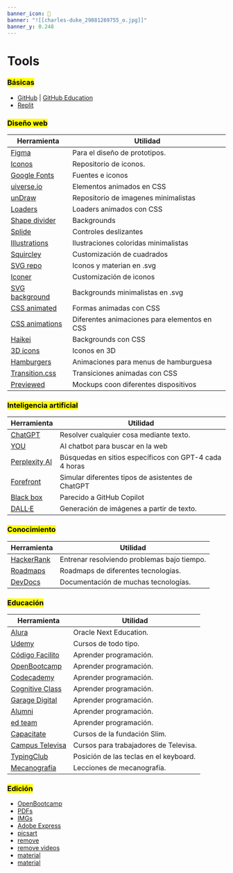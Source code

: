```yaml
---
banner_icon: 🧰
banner: "![[charles-duke_29881269755_o.jpg]]"
banner_y: 0.248
---
```


# Tools

### <mark class="hltr-orange">Básicas</mark>
- [GitHub](https://github.com/) | [GitHub Education](https://education.github.com/globalcampus/student) 
- [Replit](https://replit.com/~)

### <mark class="hltr-orange">Diseño web</mark>

| Herramienta                                                    | Utilidad                                     |
| -------------------------------------------------------------- | -------------------------------------------- |
| [Figma](https://www.figma.com/login)                           | Para el diseño de prototipos.                |
| [Iconos](https://www.flaticon.es/)                             | Repositorio de iconos.                       |
| [Google Fonts](https://fonts.google.com)                       | Fuentes e iconos                             |
| [uiverse.io](https://uiverse.io/)                              | Elementos animados en CSS                    |
| [unDraw](https://undraw.co/illustrations)                      | Repositorio de imagenes minimalistas         |
| [Loaders](https://cssloaders.github.io/)                       | Loaders animados con CSS                     |
| [Shape divider](https://www.shapedivider.app/)                 | Backgrounds                                  |
| [Splide](https://splidejs.com/)                                | Controles deslizantes                        |
| [Illustrations](https://designstripe.com/search/illustrations) | Ilustraciones coloridas minimalistas         |
| [Squircley](https://squircley.app/)                            | Customización de cuadrados                   |
| [SVG repo](https://www.svgrepo.com/)                           | Iconos y materian en .svg                    |
| [Iconer](https://iconer.app/)                                  | Customización de iconos                      |
| [SVG background](https://bgjar.com/)                           | Backgrounds minimalistas en .svg             |
| [CSS animated](https://toruskit.com/tools/blobz/)              | Formas animadas con CSS                      |
| [CSS animations](https://animate.style/)                       | Diferentes animaciones para elementos en CSS |
| [Haikei](https://app.haikei.app/)                              | Backgrounds con CSS                          |
| [3D icons](https://3dicons.co/)                                | Iconos en 3D                                 |
| [Hamburgers](https://jonsuh.com/hamburgers/)                   | Animaciones para menus de hamburguesa        |
| [Transition.css](https://www.transition.style/)                | Transiciones animadas con CSS                |
| [Previewed](https://previewed.app/)                            | Mockups coon diferentes dispositivos         |


### <mark class="hltr-orange">Inteligencia artificial</mark>

| Herramienta                                       | Utilidad                                               |
| ------------------------------------------------- | ------------------------------------------------------ |
| [ChatGPT](https://chat.openai.com/)               | Resolver cualquier cosa mediante texto.                |
| [YOU](https://you.com/)                           | AI chatbot para buscar en la web                       |
| [Perplexity AI](https://www.perplexity.ai/)       | Búsquedas en sitios específicos con GPT-4 cada 4 horas |
| [Forefront](https://www.forefront.ai/)            | Simular diferentes tipos de asistentes de ChatGPT      |
| [Black box](https://www.useblackbox.io/home-chat) | Parecido a GitHub Copilot                              |
| [DALL·E](https://labs.openai.com/)                | Generación de imágenes a partir de texto.                                                       |

### <mark class="hltr-orange">Conocimiento</mark>

| Herramienta                                        | Utilidad                                    |
| -------------------------------------------------- | ------------------------------------------- |
| [HackerRank](https://www.hackerrank.com/dashboard) | Entrenar resolviendo problemas bajo tiempo. |
| [Roadmaps](https://roadmap.sh/roadmaps)            | Roadmaps de diferentes tecnologias.         |
| [DevDocs](https://devdocs.io/)                     | Documentación de muchas tecnologías.        |

### <mark class="hltr-orange">Educación</mark>

| Herramienta                                                          | Utilidad                     |
| -------------------------------------------------------------------- | ---------------------------- |
| [Alura](https://app.aluracursos.com/dashboard)                       | Oracle Next Education.       |
| [Udemy](https://www.udemy.com/)                                      | Cursos de todo tipo.         |
| [Código Facilito](https://codigofacilito.com)                        | Aprender programación.       |
| [OpenBootcamp](https://campus.open-bootcamp.com/)                    | Aprender programación.       |
| [Codecademy](https://www.codecademy.com/learn)                       | Aprender programación.       |
| [Cognitive Class](https://courses.cognitiveclass.ai/dashboard)       | Aprender programación.       |
| [Garage Digital](https://learndigital.withgoogle.com/garagedigital/) | Aprender programación.       |
| [Alumni](https://alumni.education/dashboard)                         | Aprender programación.       |
| [ed team](https://ed.team/)                                          | Aprender programación.       |
| [Capacitate](https://capacitateparaelempleo.org/)                    | Cursos de la fundación Slim. |
| [Campus Televisa](https://campuscds.com/)                            | Cursos para trabajadores de Televisa.                             |
| [TypingClub](https://www.typingclub.com/)          | Posición de las teclas en el keyboard.       |
| [Mecanografía](https://www.keybr.com/es/index)     | Lecciones de mecanografía.                                            |

### <mark class="hltr-orange">Edición</mark>

- [OpenBootcamp](https://campus.open-bootcamp.com/login)
- [PDFs](https://www.ilovepdf.com/es)
- [IMGs](https://www.iloveimg.com/es)
- [Adobe Express](https://express.adobe.com/es-ES/sp/)
- [picsart](https://picsart.com/create)
- [remove](https://www.remove.bg/)
- [remove videos](https://www.unscreen.com/)
- [material](https://mixkit.co/free-premiere-pro-templates/)
- [material](https://pixabay.com/es/)
